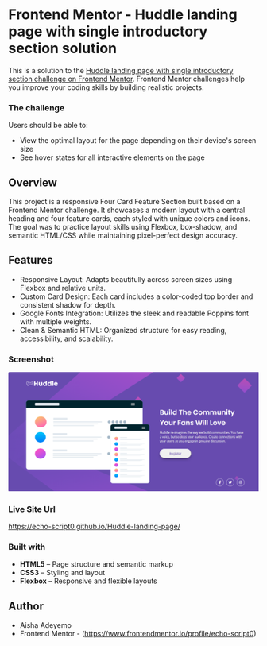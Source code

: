 # Frontend Mentor - Huddle landing page with single introductory section solution
This is a solution to the [Huddle landing page with single introductory section challenge on Frontend Mentor](https://www.frontendmentor.io/challenges/huddle-landing-page-with-a-single-introductory-section-B_2Wvxgi0). Frontend Mentor challenges help you improve your coding skills by building realistic projects. 

### The challenge
Users should be able to:
- View the optimal layout for the page depending on their device's screen size
- See hover states for all interactive elements on the page

## Overview
This project is a responsive Four Card Feature Section built based on a Frontend Mentor challenge. It showcases a modern layout with a central heading and four feature cards, each styled with unique colors and icons. The goal was to practice layout skills using Flexbox, box-shadow, and semantic HTML/CSS while maintaining pixel-perfect design accuracy.


## Features 
- Responsive Layout: Adapts beautifully across screen sizes using Flexbox and relative units.
- Custom Card Design: Each card includes a color-coded top border and consistent shadow for depth.
- Google Fonts Integration: Utilizes the sleek and readable Poppins font with multiple weights.
- Clean & Semantic HTML: Organized structure for easy reading, accessibility, and scalability.

### Screenshot

![Preview](image.png)

### Live Site Url
https://echo-script0.github.io/Huddle-landing-page/

### Built with
- **HTML5** – Page structure and semantic markup  
- **CSS3** – Styling and layout  
- **Flexbox** – Responsive and flexible layouts

## Author
- Aisha Adeyemo
- Frontend Mentor - (https://www.frontendmentor.io/profile/echo-script0)